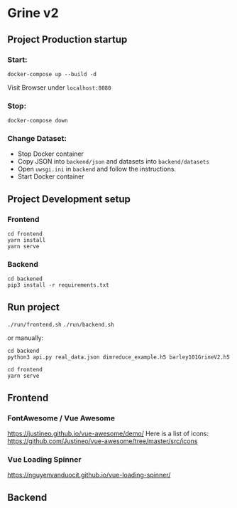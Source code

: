 # Grine v2

## Project Production startup
### Start:
```
docker-compose up --build -d
```
Visit Browser under `localhost:8080`

### Stop:
```
docker-compose down
```
### Change Dataset:
* Stop Docker container
* Copy JSON into `backend/json` and datasets into `backend/datasets`
* Open `uwsgi.ini` in `backend` and follow the instructions.
* Start Docker container

## Project Development setup

### Frontend
```
cd frontend
yarn install
yarn serve
```

### Backend
```
cd backened
pip3 install -r requirements.txt
```

## Run project
`./run/frontend.sh`
`./run/backend.sh`

or manually:

```
cd backend
python3 api.py real_data.json dimreduce_example.h5 barley101GrineV2.h5
```

```
cd frontend
yarn serve
```


## Frontend

### FontAwesome / Vue Awesome
https://justineo.github.io/vue-awesome/demo/
Here is a list of icons: https://github.com/Justineo/vue-awesome/tree/master/src/icons

### Vue Loading Spinner
https://nguyenvanduocit.github.io/vue-loading-spinner/

## Backend

